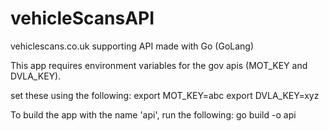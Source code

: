 # vehicleScansAPI
vehiclescans.co.uk supporting API made with Go (GoLang)

This app requires environment variables for the gov apis (MOT_KEY and DVLA_KEY).

set these using the following:
export MOT_KEY=abc
export DVLA_KEY=xyz

To build the app with the name 'api', run the following:
go build -o api